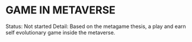 # GAME IN METAVERSE

Status: Not started
Detail: Based on the metagame thesis, a play and earn self evolutionary game inside the metaverse.
